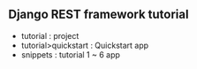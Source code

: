 ## Django REST framework tutorial

<ul>
  <li>tutorial : project</li>
  <li>tutorial>quickstart : Quickstart app</li>
  <li>snippets : tutorial 1 ~ 6 app</li>
</ul>

